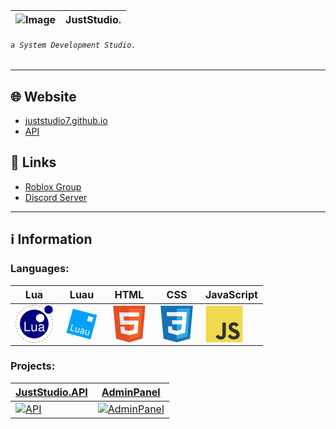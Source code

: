 | ![Image](https://juststudio7.github.io/favicon-32x32.png) | JustStudio.
| -------- | -------- |
###### `a System Development Studio.`
----------

## 🌐 Website
- [juststudio7.github.io](https://juststudio7.github.io)
- [API](https://juststudio7.github.io/api)

## 🔗 Links
- [Roblox Group](https://www.roblox.com/groups/11641563/JustStudio#!/about)
- [Discord Server](https://discord.gg/aHXxS6VvcC)


----------

## ℹ️ Information


### Languages:
| Lua | Luau | HTML | CSS | JavaScript |
| -------- |----------|----------|-----|----|
|  <svg xmlns="http://www.w3.org/2000/svg" width="60" height="60" viewBox="0 0 128 128"><path fill="#000080" d="M112.956.708c-7.912 0-14.335 6.424-14.335 14.336s6.424 14.335 14.335 14.335 14.335-6.41 14.335-14.335c0-7.912-6.424-14.336-14.335-14.336zM64 15.058c-27.02 0-48.956 21.935-48.956 48.955S36.979 112.97 64 112.97c27.02 0 48.956-21.935 48.956-48.956 0-27.02-21.936-48.956-48.956-48.956z"/><path fill="#fff" d="M84.285 29.392c-7.91 0-14.335 6.424-14.335 14.335s6.424 14.336 14.335 14.336 14.336-6.424 14.336-14.336-6.424-14.335-14.335-14.335zM30.773 56.36v32.119h19.961v-3.611H34.87V56.359Zm57.584 8.37c-3.354 0-6.126.975-7.668 2.692-1.055 1.19-1.488 2.516-1.582 4.801h3.705c.311-2.826 1.988-4.098 5.423-4.098 3.3 0 5.153 1.231 5.153 3.435v.974c0 1.542-.92 2.205-3.827 2.556-5.193.663-5.991.839-7.398 1.407-2.69 1.095-4.057 3.164-4.057 6.166 0 4.193 2.908 6.83 7.574 6.83 2.907 0 5.247-1.014 7.843-3.395.257 2.34 1.407 3.395 3.787 3.395.757 0 1.325-.081 2.515-.392v-2.773a2.917 2.917 0 0 1-.798.095c-1.284 0-1.988-.663-1.988-1.812V71.032c0-4.098-3.002-6.302-8.682-6.302zm-33.742.664V83.19c0 3.84 2.867 6.302 7.357 6.302 3.395 0 5.545-1.19 7.709-4.233v3.219h3.3V65.393h-3.652v13.09c0 4.72-2.475 7.804-6.302 7.804-2.907 0-4.76-1.772-4.76-4.544v-16.35Zm38.773 11.67v4.139c0 1.244-.365 1.988-1.46 3.002-1.502 1.366-3.3 2.07-5.464 2.07-2.867 0-4.544-1.367-4.544-3.706 0-2.42 1.636-3.665 5.558-4.233 3.881-.528 4.68-.703 5.91-1.271z"/><path fill="#808080" d="M61.733 0a64.06 64.06 0 0 0-5.57.436l.179 1.458a62.596 62.596 0 0 1 5.442-.426zm5.585.046-.075 1.468a62.432 62.432 0 0 1 5.433.52L72.88.578a63.91 63.91 0 0 0-5.561-.532Zm-16.665 1.31a63.301 63.301 0 0 0-5.409 1.398l.43 1.405a61.835 61.835 0 0 1 5.284-1.367Zm27.72.237-.33 1.431a62.536 62.536 0 0 1 5.262 1.455l.452-1.397a63.998 63.998 0 0 0-5.384-1.489ZM39.98 4.623a63.447 63.447 0 0 0-5.081 2.323l.668 1.308a61.98 61.98 0 0 1 4.964-2.27zm49.012.41-.573 1.353a62.539 62.539 0 0 1 4.929 2.346l.688-1.298a64.012 64.012 0 0 0-5.044-2.4ZM30.04 9.706a63.95 63.95 0 0 0-4.6 3.17l.886 1.173a62.484 62.484 0 0 1 4.494-3.098zm-8.906 6.728a64.247 64.247 0 0 0-3.983 3.918l1.075 1.001a62.774 62.774 0 0 1 3.891-3.827zm-7.61 8.165a64.04 64.04 0 0 0-3.247 4.546l1.231.8a62.571 62.571 0 0 1 3.172-4.44zm-6.086 9.357a63.459 63.459 0 0 0-2.408 5.042l1.352.574a61.99 61.99 0 0 1 2.352-4.925zm113.623.973-1.31.667a62.616 62.616 0 0 1 2.263 4.967l1.362-.55a64.073 64.073 0 0 0-2.315-5.083zM3.075 44.23a63.382 63.382 0 0 0-1.49 5.385l1.432.328a61.91 61.91 0 0 1 1.455-5.26Zm122.166 1.049-1.404.429a62.513 62.513 0 0 1 1.366 5.285l1.437-.306a63.983 63.983 0 0 0-1.399-5.409zM.574 55.108a64.093 64.093 0 0 0-.528 5.561l1.467.075a62.622 62.622 0 0 1 .516-5.434Zm126.988 1.088-1.458.179a62.465 62.465 0 0 1 .428 5.441l1.468-.05a63.916 63.916 0 0 0-.438-5.57zM1.468 66.205 0 66.255a64.082 64.082 0 0 0 .435 5.57l1.458-.179a62.61 62.61 0 0 1-.425-5.441Zm125.018 1.071a62.63 62.63 0 0 1-.518 5.434l1.455.203a64.16 64.16 0 0 0 .53-5.561zM2.79 77.031l-1.437.304a63.332 63.332 0 0 0 1.398 5.41l1.405-.43A61.864 61.864 0 0 1 2.79 77.03Zm122.188 1.046a61.966 61.966 0 0 1-1.457 5.26l1.397.454a63.43 63.43 0 0 0 1.492-5.384zM5.981 87.459l-1.362.551a63.434 63.434 0 0 0 2.323 5.082l1.307-.669a61.968 61.968 0 0 1-2.268-4.964Zm115.627.99a61.98 61.98 0 0 1-2.354 4.925l1.296.69a63.447 63.447 0 0 0 2.41-5.04zM10.944 97.17l-1.245.78a63.949 63.949 0 0 0 3.17 4.6l1.172-.885a62.481 62.481 0 0 1-3.097-4.495zm105.534.904a62.546 62.546 0 0 1-3.173 4.44l1.156.906a64.024 64.024 0 0 0 3.249-4.545zm-98.96 7.8-1.092.983a64.235 64.235 0 0 0 3.917 3.983l1.002-1.074a62.77 62.77 0 0 1-3.827-3.892zm92.24.79a62.76 62.76 0 0 1-3.893 3.826l.983 1.092a64.221 64.221 0 0 0 3.984-3.916zm-84.263 6.648-.906 1.157a64.026 64.026 0 0 0 4.546 3.248l.8-1.232a62.554 62.554 0 0 1-4.44-3.173zm76.16.654a62.475 62.475 0 0 1-4.495 3.096l.78 1.245a63.945 63.945 0 0 0 4.6-3.17zm-67.018 5.294-.691 1.296a63.45 63.45 0 0 0 5.04 2.409l.575-1.352a61.984 61.984 0 0 1-4.924-2.353zm57.775.496a61.956 61.956 0 0 1-4.964 2.268l.551 1.362a63.425 63.425 0 0 0 5.082-2.322zm-47.74 3.77-.453 1.396a63.419 63.419 0 0 0 5.385 1.49l.329-1.43a61.949 61.949 0 0 1-5.26-1.456zm37.632.322a62.05 62.05 0 0 1-5.284 1.365l.304 1.437a63.361 63.361 0 0 0 5.41-1.398zm-27.003 2.122-.203 1.455a64.093 64.093 0 0 0 5.561.529l.075-1.467a62.605 62.605 0 0 1-5.433-.517zm16.335.139a62.635 62.635 0 0 1-5.442.424l.05 1.468a64.114 64.114 0 0 0 5.57-.434z"/></svg> | <svg xmlns="http://www.w3.org/2000/svg" width="60" height="60" viewBox="0 0 60 60" fill="none"><rect x="15.8579" y="5.5051" width="40" height="40" transform="rotate(15 15.8579 5.5051)" fill="#00A2FF"/><rect x="40.6438" y="17.3228" width="8" height="8" transform="rotate(15 40.6438 17.3228)" fill="white"/><path d="M13.2989 39.8636L18.1804 41.1716L17.8828 42.2824L11.6359 40.6085L14.396 30.3078L15.7614 30.6737L13.2989 39.8636ZM23.8444 43.0684C23.1745 43.5309 22.3467 43.6301 21.361 43.366C20.5451 43.1474 19.9857 42.7447 19.6829 42.1581C19.386 41.568 19.3597 40.8077 19.604 39.8773L20.9385 34.8968L22.2473 35.2475L20.9223 40.1926C20.6114 41.3529 20.9276 42.0594 21.8709 42.3121C22.8707 42.5801 23.6356 42.3857 24.1654 41.7289L25.6573 36.1612L26.9661 36.5119L24.915 44.1666L23.6699 43.833L23.8444 43.0684ZM31.6359 45.9675C31.6009 45.7964 31.6116 45.5111 31.6681 45.1117C30.8903 45.5807 30.0793 45.7021 29.2351 45.4758C28.4805 45.2736 27.9171 44.8952 27.5451 44.3406C27.179 43.7825 27.0838 43.1756 27.2595 42.52C27.473 41.723 27.9404 41.186 28.6617 40.9091C29.3889 40.6288 30.302 40.6359 31.4009 40.9303L32.6743 41.2716L32.8355 40.6702C32.958 40.2127 32.9186 39.8129 32.7171 39.4708C32.5168 39.1239 32.1502 38.8791 31.6172 38.7363C31.1503 38.6112 30.7272 38.6242 30.3481 38.7753C29.9689 38.9265 29.7344 39.1695 29.6447 39.5044L28.3288 39.1518C28.4312 38.7697 28.6642 38.4379 29.0278 38.1562C29.3974 37.871 29.8411 37.6866 30.3589 37.6029C30.8814 37.5205 31.421 37.5539 31.9775 37.703C32.8595 37.9393 33.491 38.3461 33.8722 38.9234C34.2546 39.496 34.3516 40.1716 34.1632 40.9502L33.2192 44.4733C33.0309 45.1761 32.9707 45.759 33.0388 46.2221L33.0084 46.3353L31.6359 45.9675ZM29.7313 44.388C30.1416 44.498 30.5592 44.4961 30.9839 44.3824C31.4087 44.2688 31.7491 44.0643 32.0052 43.7689L32.426 42.1983L31.4002 41.9235C29.7966 41.4938 28.869 41.7482 28.6176 42.6868C28.5076 43.0971 28.5584 43.4545 28.7701 43.7589C28.9817 44.0633 29.3021 44.273 29.7313 44.388ZM39.7199 47.3223C39.0501 47.7848 38.2223 47.8839 37.2365 47.6198C36.4206 47.4012 35.8612 46.9986 35.5584 46.4119C35.2615 45.8218 35.2352 45.0616 35.4795 44.1312L36.814 39.1506L38.1228 39.5013L36.7978 44.4465C36.4869 45.6067 36.8031 46.3132 37.7464 46.566C38.7463 46.8339 39.5111 46.6395 40.0409 45.9827L41.5328 40.415L42.8416 40.7657L40.7905 48.4205L39.5454 48.0868L39.7199 47.3223Z" fill="white"/></svg> | <svg xmlns="http://www.w3.org/2000/svg" width="60" height="60" viewBox="0 0 128 128"><path fill="#E44D26" d="M19.037 113.876L9.032 1.661h109.936l-10.016 112.198-45.019 12.48z"/><path fill="#F16529" d="M64 116.8l36.378-10.086 8.559-95.878H64z"/><path fill="#EBEBEB" d="M64 52.455H45.788L44.53 38.361H64V24.599H29.489l.33 3.692 3.382 37.927H64zm0 35.743l-.061.017-15.327-4.14-.979-10.975H33.816l1.928 21.609 28.193 7.826.063-.017z"/><path fill="#fff" d="M63.952 52.455v13.763h16.947l-1.597 17.849-15.35 4.143v14.319l28.215-7.82.207-2.325 3.234-36.233.335-3.696h-3.708zm0-27.856v13.762h33.244l.276-3.092.628-6.978.329-3.692z"/></svg> | <svg xmlns="http://www.w3.org/2000/svg" width="60" height="60" viewBox="0 0 128 128"><path fill="#1572B6" d="M18.814 114.123L8.76 1.352h110.48l-10.064 112.754-45.243 12.543-45.119-12.526z"/><path fill="#33A9DC" d="M64.001 117.062l36.559-10.136 8.601-96.354h-45.16v106.49z"/><path fill="#fff" d="M64.001 51.429h18.302l1.264-14.163H64.001V23.435h34.682l-.332 3.711-3.4 38.114h-30.95V51.429z"/><path fill="#EBEBEB" d="M64.083 87.349l-.061.018-15.403-4.159-.985-11.031H33.752l1.937 21.717 28.331 7.863.063-.018v-14.39z"/><path fill="#fff" d="M81.127 64.675l-1.666 18.522-15.426 4.164v14.39l28.354-7.858.208-2.337 2.406-26.881H81.127z"/><path fill="#EBEBEB" d="M64.048 23.435v13.831H30.64l-.277-3.108-.63-7.012-.331-3.711h34.646zm-.047 27.996v13.831H48.792l-.277-3.108-.631-7.012-.33-3.711h16.447z"/></svg> | <svg xmlns="http://www.w3.org/2000/svg" width="60" height="60" viewBox="0 0 128 128"><path fill="#F0DB4F" d="M1.408 1.408h125.184v125.185H1.408z"/><path fill="#323330" d="M116.347 96.736c-.917-5.711-4.641-10.508-15.672-14.981-3.832-1.761-8.104-3.022-9.377-5.926-.452-1.69-.512-2.642-.226-3.665.821-3.32 4.784-4.355 7.925-3.403 2.023.678 3.938 2.237 5.093 4.724 5.402-3.498 5.391-3.475 9.163-5.879-1.381-2.141-2.118-3.129-3.022-4.045-3.249-3.629-7.676-5.498-14.756-5.355l-3.688.477c-3.534.893-6.902 2.748-8.877 5.235-5.926 6.724-4.236 18.492 2.975 23.335 7.104 5.332 17.54 6.545 18.873 11.531 1.297 6.104-4.486 8.08-10.234 7.378-4.236-.881-6.592-3.034-9.139-6.949-4.688 2.713-4.688 2.713-9.508 5.485 1.143 2.499 2.344 3.63 4.26 5.795 9.068 9.198 31.76 8.746 35.83-5.176.165-.478 1.261-3.666.38-8.581zM69.462 58.943H57.753l-.048 30.272c0 6.438.333 12.34-.714 14.149-1.713 3.558-6.152 3.117-8.175 2.427-2.059-1.012-3.106-2.451-4.319-4.485-.333-.584-.583-1.036-.667-1.071l-9.52 5.83c1.583 3.249 3.915 6.069 6.902 7.901 4.462 2.678 10.459 3.499 16.731 2.059 4.082-1.189 7.604-3.652 9.448-7.401 2.666-4.915 2.094-10.864 2.07-17.444.06-10.735.001-21.468.001-32.237z"/></svg> |

### Projects:
| [JustStudio.API](https://juststudio7.github.io/api) | [AdminPanel](https://create.roblox.com/store/asset/18486158345/Admin-Panel) |
| -------- | -------- |
| [![API](https://juststudio7.github.io/public/API-logo-200h.png)](https://juststudio7.github.io/api) | [![AdminPanel](https://juststudio7.github.io/public/adminpanellogo-200h.png)](https://create.roblox.com/store/asset/18486158345/Admin-Panel) | 
        
